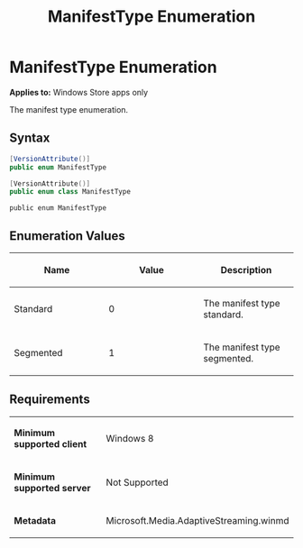 ﻿---
title: ManifestType Enumeration
TOCTitle: ManifestType Enumeration
ms:assetid: 06a3c034-8680-44e3-8206-8ec137bead51
ms:mtpsurl: https://msdn.microsoft.com/en-us/library/JJ573655(v=VS.90)
ms:contentKeyID: 49080897
ms.date: 11/19/2012
mtps_version: v=VS.90
dev_langs:
- csharp
- c++
- jscript
---

# ManifestType Enumeration

**Applies to:** Windows Store apps only

The manifest type enumeration.

## Syntax

``` csharp
[VersionAttribute()]
public enum ManifestType
```

``` c++
[VersionAttribute()]
public enum class ManifestType
```

``` jscript
public enum ManifestType
```

## Enumeration Values

<table>
<colgroup>
<col style="width: 33%" />
<col style="width: 33%" />
<col style="width: 33%" />
</colgroup>
<thead>
<tr class="header">
<th><p>Name</p></th>
<th><p>Value</p></th>
<th><p>Description</p></th>
</tr>
</thead>
<tbody>
<tr class="odd">
<td><p>Standard</p></td>
<td><p>0</p></td>
<td><p>The manifest type standard.</p></td>
</tr>
<tr class="even">
<td><p>Segmented</p></td>
<td><p>1</p></td>
<td><p>The manifest type segmented.</p></td>
</tr>
</tbody>
</table>


## Requirements

<table>
<colgroup>
<col style="width: 50%" />
<col style="width: 50%" />
</colgroup>
<tbody>
<tr class="odd">
<td><p><strong>Minimum supported client</strong></p></td>
<td><p>Windows 8</p></td>
</tr>
<tr class="even">
<td><p><strong>Minimum supported server</strong></p></td>
<td><p>Not Supported</p></td>
</tr>
<tr class="odd">
<td><p><strong>Metadata</strong></p></td>
<td><p>Microsoft.Media.AdaptiveStreaming.winmd</p></td>
</tr>
</tbody>
</table>

